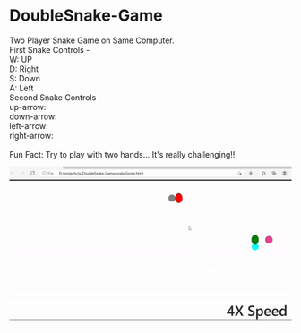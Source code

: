 # DoubleSnake-Game
Two Player Snake Game on Same Computer.<br />
First Snake Controls -<br />
  W: UP<br />
  D: Right<br />
  S: Down<br />
  A: Left<br />
Second Snake Controls -<br />
  up-arrow:<br />
  down-arrow:<br />
  left-arrow:<br />
  right-arrow:<br />
  <br />
Fun Fact: Try to play with two hands... It's really challenging!!



[![Watch the video](playing.gif)](https://youtu.be/PJeo4UOhPHQ)
